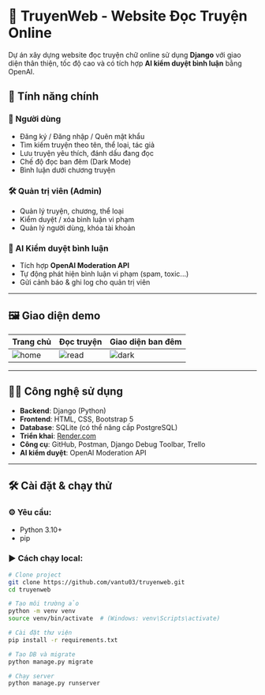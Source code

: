 # 📖 TruyenWeb - Website Đọc Truyện Online

Dự án xây dựng website đọc truyện chữ online sử dụng **Django** với giao diện thân thiện, tốc độ cao và có tích hợp **AI kiểm duyệt bình luận** bằng OpenAI.

## 🚀 Tính năng chính

### 👤 Người dùng
- Đăng ký / Đăng nhập / Quên mật khẩu
- Tìm kiếm truyện theo tên, thể loại, tác giả
- Lưu truyện yêu thích, đánh dấu đang đọc
- Chế độ đọc ban đêm (Dark Mode)
- Bình luận dưới chương truyện

### 🛠️ Quản trị viên (Admin)
- Quản lý truyện, chương, thể loại
- Kiểm duyệt / xóa bình luận vi phạm
- Quản lý người dùng, khóa tài khoản

### 🤖 AI Kiểm duyệt bình luận
- Tích hợp **OpenAI Moderation API**
- Tự động phát hiện bình luận vi phạm (spam, toxic...)
- Gửi cảnh báo & ghi log cho quản trị viên

---

## 🖼️ Giao diện demo

| Trang chủ | Đọc truyện | Giao diện ban đêm |
|-----------|------------|--------------------|
| ![home](screenshots/home.png) | ![read](screenshots/read.png) | ![dark](screenshots/darkmode.png) |

---

## 🧑‍💻 Công nghệ sử dụng

- **Backend**: Django (Python)
- **Frontend**: HTML, CSS, Bootstrap 5
- **Database**: SQLite (có thể nâng cấp PostgreSQL)
- **Triển khai**: [Render.com](https://render.com)
- **Công cụ**: GitHub, Postman, Django Debug Toolbar, Trello
- **AI kiểm duyệt**: OpenAI Moderation API

---

## 🛠️ Cài đặt & chạy thử

### ⚙️ Yêu cầu:
- Python 3.10+
- pip

### ▶️ Cách chạy local:

```bash
# Clone project
git clone https://github.com/vantu03/truyenweb.git
cd truyenweb

# Tạo môi trường ảo
python -m venv venv
source venv/bin/activate  # (Windows: venv\Scripts\activate)

# Cài đặt thư viện
pip install -r requirements.txt

# Tạo DB và migrate
python manage.py migrate

# Chạy server
python manage.py runserver
